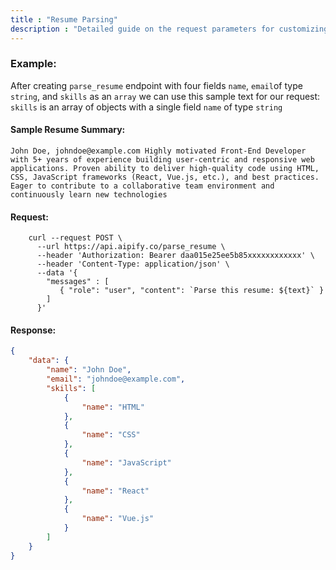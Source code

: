 ```yaml
---
title : "Resume Parsing"
description : "Detailed guide on the request parameters for customizing API calls to Aipify."
---
```


### Example:
After creating `parse_resume` endpoint with four fields `name`, `email`of type `string`, 
and `skills` as an `array`  we can use this sample text for our request:
`skills` is an array of objects with a single field `name` of type `string`

#### Sample Resume Summary:
`John Doe, johndoe@example.com
Highly motivated Front-End Developer with 5+ years of experience building user-centric and responsive web applications. Proven ability to deliver high-quality code using HTML, CSS, JavaScript frameworks (React, Vue.js, etc.), and best practices. Eager to contribute to a collaborative team environment and continuously learn new technologies
`

#### Request:
```bash[Terminal]
    curl --request POST \
      --url https://api.aipify.co/parse_resume \
      --header 'Authorization: Bearer daa015e25ee5b85xxxxxxxxxxxx' \
      --header 'Content-Type: application/json' \
      --data '{
        "messages" : [
           { "role": "user", "content": `Parse this resume: ${text}` }
        ]
      }'
```

#### Response:

```json
{
	"data": {
		"name": "John Doe",
		"email": "johndoe@example.com",
		"skills": [
			{
				"name": "HTML"
			},
			{
				"name": "CSS"
			},
			{
				"name": "JavaScript"
			},
			{
				"name": "React"
			},
			{
				"name": "Vue.js"
			}
		]
	}
}
```